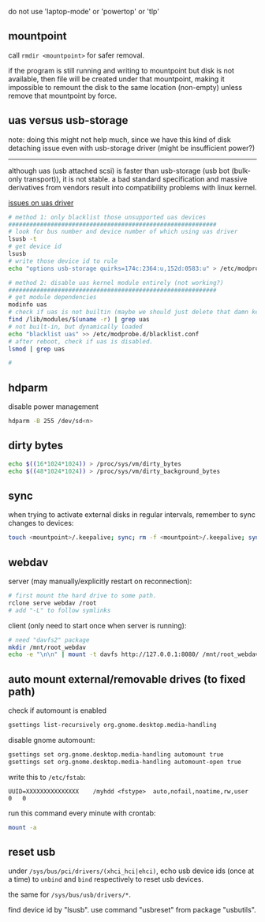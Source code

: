 do not use 'laptop-mode' or 'powertop' or 'tlp'

## mountpoint

call `rmdir <mountpoint>` for safer removal.

if the program is still running and writing to mountpoint but disk is not available, then file will be created under that mountpoint, making it impossible to remount the disk to the same location (non-empty) unless remove that mountpoint by force.

## uas versus usb-storage

note: doing this might not help much, since we have this kind of disk detaching issue even with usb-storage driver (might be insufficient power?)

----

although uas (usb attached scsi) is faster than usb-storage (usb bot (bulk-only transport)), it is not stable. a bad standard specification and massive derivatives from vendors result into compatibility problems with linux kernel.

[issues on uas driver](https://forums.linuxmint.com/viewtopic.php?t=320801)

```bash
# method 1: only blacklist those unsupported uas devices
###########################################################
# look for bus number and device number of which using uas driver
lsusb -t
# get device id
lsusb
# write those device id to rule
echo "options usb-storage quirks=174c:2364:u,152d:0583:u" > /etc/modprobe.d/blacklist-uas-on-quirks.conf

# method 2: disable uas kernel module entirely (not working?)
###########################################################
# get module dependencies
modinfo uas
# check if uas is not builtin (maybe we should just delete that damn kernel module (not working?))
find /lib/modules/$(uname -r) | grep uas
# not built-in, but dynamically loaded
echo "blacklist uas" >> /etc/modprobe.d/blacklist.conf
# after reboot, check if uas is disabled.
lsmod | grep uas

# 
```

## hdparm

disable power management

```bash
hdparm -B 255 /dev/sd<n>
```

## dirty bytes

```bash
echo $((16*1024*1024)) > /proc/sys/vm/dirty_bytes
echo $((48*1024*1024)) > /proc/sys/vm/dirty_background_bytes
```

## sync

when trying to activate external disks in regular intervals, remember to sync changes to devices:

```bash
touch <mountpoint>/.keepalive; sync; rm -f <mountpoint>/.keepalive; sync
```

## webdav

server (may manually/explicitly restart on reconnection):

```bash
# first mount the hard drive to some path.
rclone serve webdav /root
# add "-L" to follow symlinks
```

client (only need to start once when server is running):

```bash
# need "davfs2" package
mkdir /mnt/root_webdav
echo -e "\n\n" | mount -t davfs http://127.0.0.1:8080/ /mnt/root_webdav/
```

## auto mount external/removable drives (to fixed path)

check if automount is enabled

```bash
gsettings list-recursively org.gnome.desktop.media-handling 
```

disable gnome automount:

```bash
gsettings set org.gnome.desktop.media-handling automount true
gsettings set org.gnome.desktop.media-handling automount-open true
```

write this to `/etc/fstab`:

```
UUID=XXXXXXXXXXXXXXX    /myhdd <fstype>  auto,nofail,noatime,rw,user    0   0
```

run this command every minute with crontab:

```bash
mount -a
```

## reset usb

under `/sys/bus/pci/drivers/(xhci_hci|ehci)`, echo usb device ids (once at a time) to `unbind` and `bind` respectively to reset usb devices.

the same for `/sys/bus/usb/drivers/*`.

find device id by "lsusb". use command "usbreset" from package "usbutils".